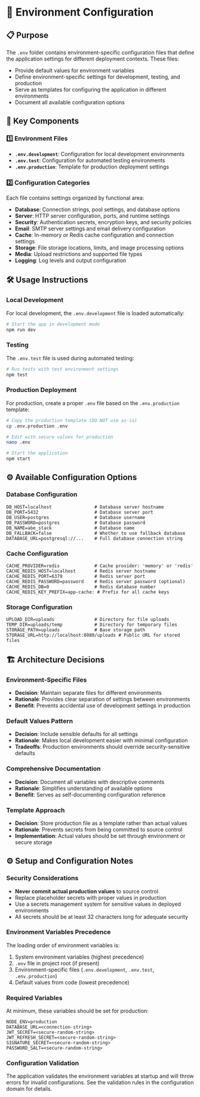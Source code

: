 # 🔐 Environment Configuration

## 📋 Purpose

The `.env` folder contains environment-specific configuration files that define the application settings for different deployment contexts. These files:

- Provide default values for environment variables
- Define environment-specific settings for development, testing, and production
- Serve as templates for configuring the application in different environments
- Document all available configuration options

## 🧩 Key Components

### 1️⃣ Environment Files

- **`.env.development`**: Configuration for local development environments
- **`.env.test`**: Configuration for automated testing environments
- **`.env.production`**: Template for production deployment settings

### 2️⃣ Configuration Categories

Each file contains settings organized by functional area:

- **Database**: Connection strings, pool settings, and database options
- **Server**: HTTP server configuration, ports, and runtime settings
- **Security**: Authentication secrets, encryption keys, and security policies
- **Email**: SMTP server settings and email delivery configuration
- **Cache**: In-memory or Redis cache configuration and connection settings
- **Storage**: File storage locations, limits, and image processing options
- **Media**: Upload restrictions and supported file types
- **Logging**: Log levels and output configuration

## 🛠️ Usage Instructions

### Local Development

For local development, the `.env.development` file is loaded automatically:

```bash
# Start the app in development mode
npm run dev
```

### Testing

The `.env.test` file is used during automated testing:

```bash
# Run tests with test environment settings
npm test
```

### Production Deployment

For production, create a proper `.env` file based on the `.env.production` template:

```bash
# Copy the production template (DO NOT use as-is)
cp .env.production .env

# Edit with secure values for production
nano .env

# Start the application
npm start
```

## ⚙️ Available Configuration Options

### Database Configuration

```
DB_HOST=localhost                # Database server hostname
DB_PORT=5432                     # Database server port
DB_USER=postgres                 # Database username
DB_PASSWORD=postgres             # Database password
DB_NAME=abe_stack                # Database name
DB_FALLBACK=false                # Whether to use fallback database
DATABASE_URL=postgresql://...    # Full database connection string
```

### Cache Configuration

```
CACHE_PROVIDER=redis             # Cache provider: 'memory' or 'redis'
CACHE_REDIS_HOST=localhost       # Redis server hostname
CACHE_REDIS_PORT=6379            # Redis server port
CACHE_REDIS_PASSWORD=password    # Redis server password (optional)
CACHE_REDIS_DB=0                 # Redis database number
CACHE_REDIS_KEY_PREFIX=app-cache: # Prefix for all cache keys
```

### Storage Configuration

```
UPLOAD_DIR=uploads               # Directory for file uploads
TEMP_DIR=uploads/temp            # Directory for temporary files
STORAGE_PATH=uploads             # Base storage path
STORAGE_URL=http://localhost:8080/uploads # Public URL for stored files
```

## 🏗️ Architecture Decisions

### Environment-Specific Files

- **Decision**: Maintain separate files for different environments
- **Rationale**: Provides clear separation of settings between environments
- **Benefit**: Prevents accidental use of development settings in production

### Default Values Pattern

- **Decision**: Include sensible defaults for all settings
- **Rationale**: Makes local development easier with minimal configuration
- **Tradeoffs**: Production environments should override security-sensitive defaults

### Comprehensive Documentation

- **Decision**: Document all variables with descriptive comments
- **Rationale**: Simplifies understanding of available options
- **Benefit**: Serves as self-documenting configuration reference

### Template Approach

- **Decision**: Store production file as a template rather than actual values
- **Rationale**: Prevents secrets from being committed to source control
- **Implementation**: Actual values should be set through environment or secure storage

## ⚙️ Setup and Configuration Notes

### Security Considerations

- **Never commit actual production values** to source control
- Replace placeholder secrets with proper values in production
- Use a secrets management system for sensitive values in deployed environments
- All secrets should be at least 32 characters long for adequate security

### Environment Variables Precedence

The loading order of environment variables is:

1. System environment variables (highest precedence)
2. `.env` file in project root (if present)
3. Environment-specific files (`.env.development`, `.env.test`, `.env.production`)
4. Default values from code (lowest precedence)

### Required Variables

At minimum, these variables should be set for production:

```
NODE_ENV=production
DATABASE_URL=<connection-string>
JWT_SECRET=<secure-random-string>
JWT_REFRESH_SECRET=<secure-random-string>
SIGNATURE_SECRET=<secure-random-string>
PASSWORD_SALT=<secure-random-string>
```

### Configuration Validation

The application validates the environment variables at startup and will throw errors for invalid configurations. See the validation rules in the configuration domain for details.
